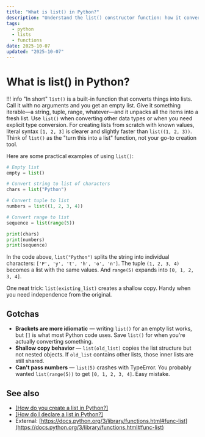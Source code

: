 ```yaml
---
title: "What is list() in Python?"
description: "Understand the list() constructor function: how it converts iterables to lists and when to use it versus literal syntax."
tags:
  - python
  - lists
  - functions
date: 2025-10-07
updated: "2025-10-07"
---
```


# What is list() in Python?

<!-- more -->

!!! info "In short"
    `list()` is a built-in function that converts things into lists. Call it with no arguments and you get an empty list. Give it something iterable—a string, tuple, range, whatever—and it unpacks all the items into a fresh list. Use `list()` when converting other data types or when you need explicit type conversion. For creating lists from scratch with known values, literal syntax `[1, 2, 3]` is clearer and slightly faster than `list((1, 2, 3))`. Think of `list()` as the "turn this into a list" function, not your go-to creation tool.

Here are some practical examples of using `list()`:

```python
# Empty list
empty = list()

# Convert string to list of characters
chars = list("Python")

# Convert tuple to list
numbers = list((1, 2, 3, 4))

# Convert range to list
sequence = list(range(5))

print(chars)
print(numbers)
print(sequence)
```

In the code above, `list("Python")` splits the string into individual characters: `['P', 'y', 't', 'h', 'o', 'n']`. The tuple `(1, 2, 3, 4)` becomes a list with the same values. And `range(5)` expands into `[0, 1, 2, 3, 4]`.

One neat trick: `list(existing_list)` creates a shallow copy. Handy when you need independence from the original.

## Gotchas

* **Brackets are more idiomatic** — writing `list()` for an empty list works, but `[]` is what most Python code uses. Save `list()` for when you're actually converting something.
* **Shallow copy behavior** — `list(old_list)` copies the list structure but not nested objects. If `old_list` contains other lists, those inner lists are still shared.
* **Can't pass numbers** — `list(5)` crashes with TypeError. You probably wanted `list(range(5))` to get `[0, 1, 2, 3, 4]`. Easy mistake.

## See also

* [[How do you create a list in Python?]](./how-to-create-list-in-python.md)
* [[How do I declare a list in Python?]](./how-to-declare-list-in-python.md)
* External: [https://docs.python.org/3/library/functions.html#func-list](https://docs.python.org/3/library/functions.html#func-list)

<script type="application/ld+json">
{
  "@context": "https://schema.org",
  "@type": "FAQPage",
  "mainEntity": [{
    "@type": "Question",
    "name": "What is list() in Python?",
    "acceptedAnswer": {
      "@type": "Answer",
      "text": "list() is a built-in function that converts things into lists. Call it with no arguments and you get an empty list. Give it something iterable—a string, tuple, range, whatever—and it unpacks all the items into a fresh list. Use list() when converting other data types or when you need explicit type conversion. For creating lists from scratch with known values, literal syntax [1, 2, 3] is clearer and slightly faster than list((1, 2, 3)). Think of list() as the turn this into a list function, not your go-to creation tool."
    }
  }]
}
</script>
